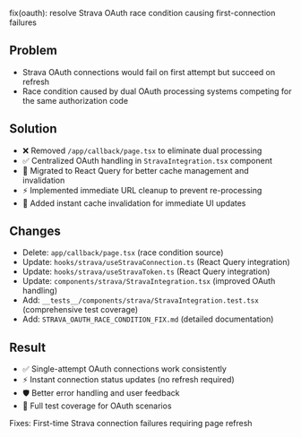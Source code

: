 fix(oauth): resolve Strava OAuth race condition causing first-connection failures

## Problem
- Strava OAuth connections would fail on first attempt but succeed on refresh
- Race condition caused by dual OAuth processing systems competing for the same authorization code

## Solution
- ❌ Removed `/app/callback/page.tsx` to eliminate dual processing
- ✅ Centralized OAuth handling in `StravaIntegration.tsx` component
- 🔄 Migrated to React Query for better cache management and invalidation
- ⚡ Implemented immediate URL cleanup to prevent re-processing
- 🎯 Added instant cache invalidation for immediate UI updates

## Changes
- Delete: `app/callback/page.tsx` (race condition source)
- Update: `hooks/strava/useStravaConnection.ts` (React Query integration)
- Update: `hooks/strava/useStravaToken.ts` (React Query integration)
- Update: `components/strava/StravaIntegration.tsx` (improved OAuth handling)
- Add: `__tests__/components/strava/StravaIntegration.test.tsx` (comprehensive test coverage)
- Add: `STRAVA_OAUTH_RACE_CONDITION_FIX.md` (detailed documentation)

## Result
- ✅ Single-attempt OAuth connections work consistently
- ⚡ Instant connection status updates (no refresh required)
- 🛡️ Better error handling and user feedback
- 🧪 Full test coverage for OAuth scenarios

Fixes: First-time Strava connection failures requiring page refresh 